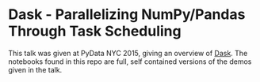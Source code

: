 # Dask - Parallelizing NumPy/Pandas Through Task Scheduling

This talk was given at PyData NYC 2015, giving an overview of
[Dask](http://dask.pydata.org/en/latest/). The notebooks found in this repo are
full, self contained versions of the demos given in the talk.
